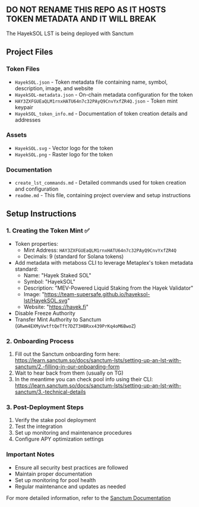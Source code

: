 ## DO NOT RENAME THIS REPO AS IT HOSTS TOKEN METADATA AND IT WILL BREAK

The HayekSOL LST is being deployed with Sanctum

## Project Files

### Token Files
- `HayekSOL.json` - Token metadata file containing name, symbol, description, image, and website
- `HayekSOL-metadata.json` - On-chain metadata configuration for the token
- `HAY3ZXFGUEaQLM1rnxHATU64n7c32PAyQ9CnvYxfZR4Q.json` - Token mint keypair
- `HayekSOL_token_info.md` - Documentation of token creation details and addresses

### Assets
- `HayekSOL.svg` - Vector logo for the token
- `HayekSOL.png` - Raster logo for the token

### Documentation
- `create_lst_commands.md` - Detailed commands used for token creation and configuration
- `readme.md` - This file, containing project overview and setup instructions

## Setup Instructions

### 1. Creating the Token Mint ✅
- Token properties:
  - Mint Address: `HAY3ZXFGUEaQLM1rnxHATU64n7c32PAyQ9CnvYxfZR4Q`
  - Decimals: 9 (standard for Solana tokens)
- Add metadata with metaboss CLI to leverage Metaplex's token metadata standard:
  - Name: "Hayek Staked SOL"
  - Symbol: "HayekSOL"
  - Description: "MEV-Powered Liquid Staking from the Hayek Validator"
  - Image: "https://team-supersafe.github.io/hayeksol-lst/HayekSOL.svg"
  - Website: "https://hayek.fi"
- Disable Freeze Authority
- Transfer Mint Authority to Sanctum (`GRwm4EXMyVwtftQeTft7DZT3HBRxx439PrKq4oM6BwoZ`)

### 2. Onboarding Process
1. Fill out the Sanctum onboarding form here: https://learn.sanctum.so/docs/sanctum-lsts/setting-up-an-lst-with-sanctum/2.-filling-in-our-onboarding-form
2. Wait to hear back from them (usually on TG)
3. In the meantime you can check pool info using their CLI: https://learn.sanctum.so/docs/sanctum-lsts/setting-up-an-lst-with-sanctum/3.-technical-details

### 3. Post-Deployment Steps
1. Verify the stake pool deployment
2. Test the integration
3. Set up monitoring and maintenance procedures
4. Configure APY optimization settings

### Important Notes
- Ensure all security best practices are followed
- Maintain proper documentation
- Set up monitoring for pool health
- Regular maintenance and updates as needed

For more detailed information, refer to the [Sanctum Documentation](https://learn.sanctum.so/docs/sanctum-lsts/setting-up-an-lst-with-sanctum)
